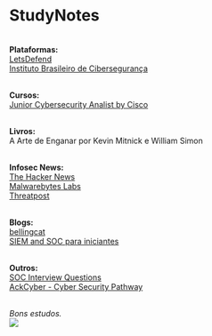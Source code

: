 # StudyNotes
<br><b>Plataformas:</b><br>
<a href="https://letsdefend.io/">LetsDefend</a><br>
<a href="https://ibsec.com.br/">Instituto Brasileiro de Cibersegurança</a><br>

<br><b>Cursos:</b><br>
<a href="https://skillsforall.com/career-path/cybersecurity?courseLang=en-US
">Junior Cybersecurity Analist by Cisco</a><br>

<br><b>Livros:</b><br>
A Arte de Enganar por Kevin Mitnick e William Simon<br>

<br><b>Infosec News:</b><br>
<a href="https://thehackernews.com/">The Hacker News</a><br>
<a href="https://www.malwarebytes.com/blog">Malwarebytes Labs</a><br>
<a href="https://threatpost.com/">Threatpost</a><br>

<br><b>Blogs:</b><br>
<a href="https://www.bellingcat.com/">bellingcat</a><br>
<a href="https://medium.com/@mrlrocha/siem-e-soc-para-iniciantes-a36c9ad40b46/">SIEM and SOC para iniciantes</a><br>


<br><b>Outros:</b><br>
<a href="https://github.com/LetsDefend/SOC-Interview-Questions/blob/main/README.md">SOC Interview Questions</a><br>
<a href="https://ackcyber.com/">AckCyber - Cyber Security Pathway</a><br>


<br><i>Bons estudos. </i>
<br><img src="https://media4.giphy.com/media/v1.Y2lkPTc5MGI3NjExdm16a25xOXRxY2E0YXAwb213NmIwcnZnMGZmM3dseGZoaHZxOG9jOCZlcD12MV9naWZzX3NlYXJjaCZjdD1n/ULUQvQ0LeGKZvvxk7Y/giphy.gif" /><br>
